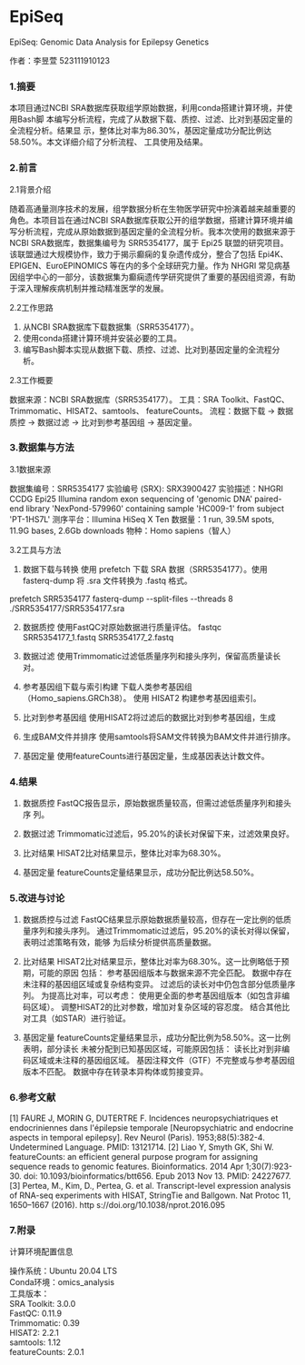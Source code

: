 # EpiSeq
EpiSeq: Genomic Data Analysis for Epilepsy Genetics

 
作者：李昱萱
 523111910123
 
### 1.摘要
 
本项目通过NCBI SRA数据库获取组学原始数据，利用conda搭建计算环境，并使用Bash脚
本编写分析流程，完成了从数据下载、质控、过滤、比对到基因定量的全流程分析。结果显
示，整体比对率为86.30%，基因定量成功分配比例达58.50%。本文详细介绍了分析流程、
工具使用及结果。

### 2.前言
 
2.1背景介绍
 
随着高通量测序技术的发展，组学数据分析在生物医学研究中扮演着越来越重要的角色。本项目旨在通过NCBI SRA数据库获取公开的组学数据，搭建计算环境并编写分析流程，完成从原始数据到基因定量的全流程分析。我本次使用的数据来源于NCBI SRA数据库，数据集编号为 SRR5354177，属于 Epi25 联盟的研究项目。该联盟通过大规模协作，致力于揭示癫痫的复杂遗传成分，整合了包括 Epi4K、EPIGEN、EuroEPINOMICS 等在内的多个全球研究力量。作为 NHGRI 常见病基因组学中心的一部分，该数据集为癫痫遗传学研究提供了重要的基因组资源，有助于深入理解疾病机制并推动精准医学的发展。

2.2工作思路
 
1. 从NCBI SRA数据库下载数据集（SRR5354177）。
2. 使用conda搭建计算环境并安装必要的工具。
3. 编写Bash脚本实现从数据下载、质控、过滤、比对到基因定量的全流程分析。

2.3工作概要
 
数据来源：NCBI SRA数据库（SRR5354177）。
工具：SRA Toolkit、FastQC、Trimmomatic、HISAT2、samtools、
featureCounts。
流程：数据下载 → 数据质控 → 数据过滤 → 比对到参考基因组 → 基因定量。

### 3.数据集与方法
 
3.1数据来源
 
数据集编号：SRR5354177
实验编号 (SRX): SRX3900427
实验描述：NHGRI CCDG Epi25 Illumina random exon sequencing of 'genomic 
DNA' paired-end library 'NexPond-579960' containing sample 'HC009-1' from 
subject 'PT-1HS7L'
测序平台：Illumina HiSeq X Ten
数据量：1 run, 39.5M spots, 11.9G bases, 2.6Gb downloads
物种：Homo sapiens（智人）

3.2工具与方法
 
1. 数据下载与转换
 使用 
prefetch 下载 SRA 数据（SRR5354177）。使用 
fasterq-dump 将 .sra 文件转换为 .fastq 格式。

 prefetch SRR5354177
 fasterq-dump --split-files --threads 8 
./SRR5354177/SRR5354177.sra
 
 2. 数据质控
使用FastQC对原始数据进行质量评估。
fastqc SRR5354177_1.fastq SRR5354177_2.fastq
 
 3. 数据过滤
使用Trimmomatic过滤低质量序列和接头序列，保留高质量读长对。
 
 4. 参考基因组下载与索引构建
下载人类参考基因组（Homo_sapiens.GRCh38）。
使用 HISAT2 构建参考基因组索引。

5. 比对到参考基因组
使用HISAT2将过滤后的数据比对到参考基因组，生成

6. 生成BAM文件并排序
使用samtools将SAM文件转换为BAM文件并进行排序。
 
 7. 基因定量
使用featureCounts进行基因定量，生成基因表达计数文件。

 ### 4.结果
 
1. 数据质控
  FastQC报告显示，原始数据质量较高，但需过滤低质量序列和接头序
列。

2. 数据过滤
  Trimmomatic过滤后，95.20%的读长对保留下来，过滤效果良好。

3. 比对结果
  HISAT2比对结果显示，整体比对率为68.30%。

4. 基因定量
  featureCounts定量结果显示，成功分配比例达58.50%。
### 5.改进与讨论
 
1. 数据质控与过滤
FastQC结果显示原始数据质量较高，但存在一定比例的低质量序列和接头序列。
通过Trimmomatic过滤后，95.20%的读长对得以保留，表明过滤策略有效，能够
为后续分析提供高质量数据。

3. 比对结果
HISAT2比对结果显示，整体比对率为68.30%。这一比例略低于预期，可能的原因
包括：
参考基因组版本与数据来源不完全匹配。
数据中存在未注释的基因组区域或复杂结构变异。
过滤后的读长对中仍包含部分低质量序列。
为提高比对率，可以考虑：
使用更全面的参考基因组版本（如包含非编码区域）。
调整HISAT2的比对参数，增加对复杂区域的容忍度。
结合其他比对工具（如STAR）进行验证。

4. 基因定量
featureCounts定量结果显示，成功分配比例为58.50%。这一比例表明，部分读长
未被分配到已知基因区域，可能原因包括：
读长比对到非编码区域或未注释的基因组区域。
基因注释文件（GTF）不完整或与参考基因组版本不匹配。
数据中存在转录本异构体或剪接变异。

### 6.参考文献
 
[1]  FAURE J, MORIN G, DUTERTRE F. Incidences neuropsychiatriques et endocriniennes 
dans l'épilepsie temporale [Neuropsychiatric and endocrine aspects in temporal epilepsy]. 
Rev Neurol (Paris). 1953;88(5):382-4. Undetermined Language. PMID: 13121714.
 [2]  Liao Y, Smyth GK, Shi W. featureCounts: an efficient general purpose program for 
assigning sequence reads to genomic features. Bioinformatics. 2014 Apr 1;30(7):923-30. 
doi: 10.1093/bioinformatics/btt656. Epub 2013 Nov 13. PMID: 24227677.
 [3]  Pertea, M., Kim, D., Pertea, G. et al. Transcript-level expression analysis of RNA-seq 
experiments with HISAT, StringTie and Ballgown. Nat Protoc 11, 1650–1667 (2016). http
 s://doi.org/10.1038/nprot.2016.095
### 7.附录
 
计算环境配置信息
 
操作系统：Ubuntu 20.04 LTS  
Conda环境：omics_analysis  
工具版本：  
SRA Toolkit: 3.0.0  
FastQC: 0.11.9  
Trimmomatic: 0.39  
HISAT2: 2.2.1  
samtools: 1.12  
featureCounts: 2.0.1  

